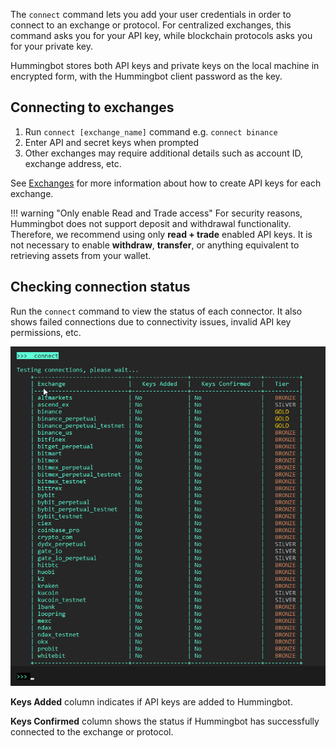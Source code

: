 The `connect` command lets you add your user credentials in order to connect to an exchange or protocol. For centralized exchanges, this command asks you for your API key, while blockchain protocols asks you for your private key.

Hummingbot stores both API keys and private keys on the local machine in encrypted form, with the Hummingbot client password as the key.

## Connecting to exchanges

1. Run `connect [exchange_name]` command e.g. `connect binance`
1. Enter API and secret keys when prompted
1. Other exchanges may require additional details such as account ID, exchange address, etc.

See [Exchanges](/exchanges) for more information about how to create API keys for each exchange.

!!! warning "Only enable Read and Trade access"
    For security reasons, Hummingbot does not support deposit and withdrawal functionality. Therefore, we recommend using only **read + trade** enabled API keys. It is not necessary to enable **withdraw**, **transfer**, or anything equivalent to retrieving assets from your wallet.

## Checking connection status

Run the `connect` command to view the status of each connector. It also shows failed connections due to connectivity issues, invalid API key permissions, etc.

![Alt text](../assets/img/connection-status.png)

**Keys Added** column indicates if API keys are added to Hummingbot.

**Keys Confirmed** column shows the status if Hummingbot has successfully connected to the exchange or protocol.

